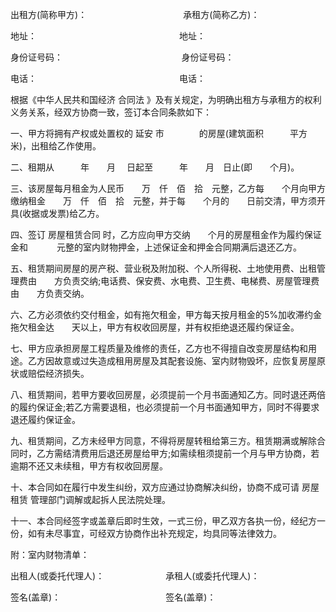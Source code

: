 
 


出租方(简称甲方)：　　　　　　　　　　　承租方(简称乙方)：


地址：　　　　　　　　　　　　　　　　  地址：


身份证号码： 　 　 　　 　　 　 　　 　 　 身份证号码：


电话：　　　　　　　　　　　　　　　　  电话：


根据《中华人民共和国经济
合同法
》及有关规定，为明确出租方与承租方的权利义务关系，经双方协商一致，签订本合同条款如下：


一、甲方将拥有产权或处置权的
延安
市　　　　的房屋(建筑面积　　　平方米)，出租给乙作使用。


二、租期从　　　年　　月 　日起至　　　年　　月　日止(即　　个月)。


三、该房屋每月租金为人民币　　万　仟　佰　拾　元整，乙方每　　个月向甲方缴纳租金　　万　仟　佰　拾　元整，并于每　　个月的　　日前交清，甲方须开具(收据或发票)给乙方。


四、签订
房屋租赁合同
时，乙方应向甲方交纳　　个月的房屋租金作为履约保证金和　　 　元整的室内财物押金，上述保证金和押金合同期满后退还乙方。


五、租赁期间房屋的房产税、营业税及附加税、个人所得税、土地使用费、出租管理费由　　方负责交纳;电话费、保安费、水电费、卫生费、电梯费、房屋管理费由　　方负责交纳。


六、乙方必须依约交付租金，如有拖欠租金，甲方每天按月租金的5%加收滞约金拖欠租金达　　天以上，甲方有权收回房屋，并有权拒绝退还履约保证金。


七、甲方应承担房屋工程质量及维修的责任，乙方也不得擅自改变房屋结构和用途。乙方因故意或过失造成租用房屋及其配套设施、室内财物毁坏，应恢复房屋原状或赔偿经济损失。


八、租赁期间，若甲方要收回房屋，必须提前一个月书面通知乙方。同时退还两倍的履约保证金;若乙方需要退租，也必须提前一个月书面通知甲方，同时不得要求退还履约保证金。


九、租赁期间，乙方未经甲方同意，不得将房屋转租给第三方。租赁期满或解除合同时，乙方需结清费用后退还房屋给甲方;如需续租须提前一个月与甲方协商，若逾期不还又未续租，甲方有权收回房屋。


十、本合同如在履行中发生纠纷，双方应通过协商解决纠纷，协商不成可请
房屋租赁
管理部门调解或起拆人民法院处理。


十一、本合同经签字或盖章后即时生效，一式三份，甲乙双方各执一份，经纪方一份，如有未尽事宜，可经双方协商作出补充规定，均具同等法律效力。


附：室内财物清单：


出租人(或委托代理人)：　　　　　　　承租人(或委托代理人)：


签名(盖章)：　　　　　　　　　　　　签名(盖章)：
 


 

 
 
 
 
 
  


  
 

  


  


  
 
 
 
 

